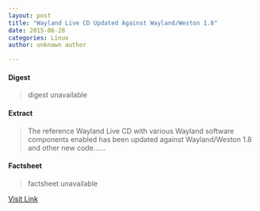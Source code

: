 ```yaml
---
layout: post
title: "Wayland Live CD Updated Against Wayland/Weston 1.8"
date: 2015-06-28
categories: Linux
author: unknown author

---
```



#### Digest
>digest unavailable

#### Extract
>The reference Wayland Live CD with various Wayland software components enabled has been updated against Wayland/Weston 1.8 and other new code......

#### Factsheet
>factsheet unavailable

[Visit Link](http://www.phoronix.com/scan.php?page=news_item&px=Rebecca-Black-Wayland-1.8)


